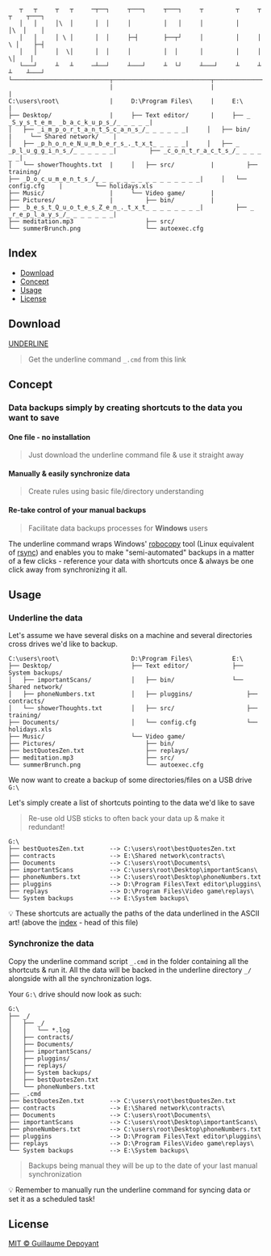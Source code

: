 ```
   ┬   ┬     ┬   ┬     ─┬──┐     ┬───┐     ┬───┐     ┬         ┬     ┬   ┬    ┬───┐   
   │   │     │\  │      │  │     │         │   │     │         │     │\  │    │       
   │   │     │ \ │      │  │     ├─┤       ├──┬┘     │         │     │ \ │    ├─┤     
   │   │     │  \│      │  │     │         │  │      │         │     │  \│    │       
   └───┘     ┴   ┴     ─┴──┘     ┴───┘     ┴  └┘     ┴───┘     ┴     ┴   ┴    ┴───┘   
└───────────────────────────┬───────────────────────────┬────────────────────────────┐
                            |                           |                            |
C:\users\root\              |     D:\Program Files\     |     E:\                    |
├── Desktop/                |     ├── Text editor/      |     ├── ̲S̲y̲s̲t̲e̲m̲ ̲b̲a̲c̲k̲u̲p̲s̲/̲ ̲ ̲ ̲ ̲|
│   ├── ̲i̲m̲p̲o̲r̲t̲a̲n̲t̲S̲c̲a̲n̲s̲/̲ ̲ ̲ ̲ ̲ ̲|     │   ├── bin/          |     └── Shared network/    |
│   ├── ̲p̲h̲o̲n̲e̲N̲u̲m̲b̲e̲r̲s̲.̲t̲x̲t̲ ̲ ̲ ̲ ̲|     │   ├── ̲p̲l̲u̲g̲g̲i̲n̲s̲/̲ ̲ ̲ ̲ ̲ ̲|         ├── ̲c̲o̲n̲t̲r̲a̲c̲t̲s̲/̲ ̲ ̲ ̲ ̲ ̲|
│   └── showerThoughts.txt  |     │   ├── src/          |         ├── training/       
├── ̲D̲o̲c̲u̲m̲e̲n̲t̲s̲/̲ ̲ ̲ ̲ ̲ ̲ ̲ ̲ ̲ ̲ ̲ ̲ ̲ ̲ ̲|     │   └── config.cfg    |         └── holidays.xls    
├── Music/                  |     └── Video game/       |                             
├── Pictures/               |         ├── bin/          |                             
├── ̲b̲e̲s̲t̲Q̲u̲o̲t̲e̲s̲Z̲e̲n̲.̲t̲x̲t̲ ̲ ̲ ̲ ̲ ̲ ̲ ̲|         ├── ̲r̲e̲p̲l̲a̲y̲s̲/̲ ̲ ̲ ̲ ̲ ̲ ̲|                             
├── meditation.mp3                    ├── src/                                        
└── summerBrunch.png                  └── autoexec.cfg                                
```

## Index
- [Download](#download)
- [Concept](#concept)
- [Usage](#usage)
- [License](#license)

## Download
[UNDERLINE](https://github.com/gdepoyant/underline/raw/main/_.cmd)
> Get the underline command `_.cmd` from this link

## Concept

### Data backups simply by creating shortcuts to the data you want to save

####  One file - no installation
> Just download the underline command file & use it straight away

####  Manually & easily synchronize data
> Create rules using basic file/directory understanding

####  Re-take control of your manual backups
> Facilitate data backups processes for **Windows** users

  The underline command wraps Windows' [robocopy](https://docs.microsoft.com/en-us/windows-server/administration/windows-commands/robocopy) tool (Linux equivalent of [rsync](https://linux.die.net/man/1/rsync)) and enables you to make "semi-automated" backups in a matter of a few clicks - reference your data with shortcuts once & always be one click away from synchronizing it all.

## Usage
### Underline the data
  Let's assume we have several disks on a machine and several directories cross drives we'd like to backup.

```
C:\users\root\                    D:\Program Files\           E:\
├── Desktop/                      ├── Text editor/            ├── System backups/
│   ├── importantScans/           │   ├── bin/                └── Shared network/
│   ├── phoneNumbers.txt          │   ├── pluggins/               ├── contracts/
│   └── showerThoughts.txt        │   ├── src/                    ├── training/
├── Documents/                    │   └── config.cfg              └── holidays.xls
├── Music/                        └── Video game/
├── Pictures/                         ├── bin/
├── bestQuotesZen.txt                 ├── replays/
├── meditation.mp3                    ├── src/
└── summerBrunch.png                  └── autoexec.cfg
```

We now want to create a backup of some directories/files on a USB drive `G:\`

Let's simply create a list of shortcuts pointing to the data we'd like to save

> Re-use old USB sticks to often back your data up & make it redundant!

```
G:\
├── bestQuotesZen.txt       --> C:\users\root\bestQuotesZen.txt
├── contracts               --> E:\Shared network\contracts\
├── Documents               --> C:\users\root\Documents\
├── importantScans          --> C:\users\root\Desktop\importantScans\
├── phoneNumbers.txt        --> C:\users\root\Desktop\phoneNumbers.txt
├── pluggins                --> D:\Program Files\Text editor\pluggins\
├── replays                 --> D:\Program Files\Video game\replays\
└── System backups          --> E:\System backups\
```
:bulb: These shortcuts are actually the paths of the data underlined in the ASCII art! (above the [index](#index) - head of this file) 

### Synchronize the data
Copy the underline command script `_.cmd` in the folder containing all the shortcuts & run it. All the data will be backed in the underline directory `_/` alongside with all the synchronization logs.

Your `G:\` drive should now look as such:

```
G:\
├── _/
│   ├── _/
│   │   └── *.log
│   ├── contracts/
│   ├── Documents/
│   ├── importantScans/
│   ├── pluggins/
│   ├── replays/
│   ├── System backups/
│   ├── bestQuotesZen.txt
│   └── phoneNumbers.txt
├── _.cmd
├── bestQuotesZen.txt       --> C:\users\root\bestQuotesZen.txt
├── contracts               --> E:\Shared network\contracts\
├── Documents               --> C:\users\root\Documents\
├── importantScans          --> C:\users\root\Desktop\importantScans\
├── phoneNumbers.txt        --> C:\users\root\Desktop\phoneNumbers.txt
├── pluggins                --> D:\Program Files\Text editor\pluggins\
├── replays                 --> D:\Program Files\Video game\replays\
└── System backups          --> E:\System backups\
```
> Backups being manual they will be up to the date of your last manual synchronization

:bulb: Remember to manually run the underline command for syncing data or set it as a scheduled task!

## License

[MIT © Guillaume Depoyant](LICENSE)
